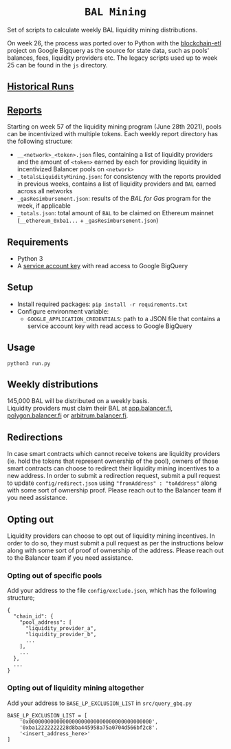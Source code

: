 <h1 align=center><code>BAL Mining</code></h1>

Set of scripts to calculate weekly BAL liquidity mining distributions.

On week 26, the process was ported over to Python with the [blockchain-etl](https://github.com/blockchain-etl/) project on Google Bigquery as the source for state data, such as pools' balances, fees, liquidity providers etc. The legacy scripts used up to week 25 can be found in the `js` directory.

## [Historical Runs](https://github.com/balancer-labs/bal-mining-scripts/blob/aca467d/README.md#historical-runs)

## [Reports](https://github.com/balancer-labs/bal-mining-scripts/tree/master/reports)

Starting on week 57 of the liquidity mining program (June 28th 2021), pools can be incentivized with multiple tokens. Each weekly report directory has the following structure:

-   `__<network>_<token>.json` files, containing a list of liquidity providers and the amount of `<token>` earned by each for providing liquidity in incentivized Balancer pools on `<network>`
-   `_totalsLiquidityMining.json`: for consistency with the reports provided in previous weeks, contains a list of liquidity providers and `BAL` earned across all networks
-   `_gasResimbursement.json`: results of the _BAL for Gas_ program for the week, if applicable
-   `_totals.json`: total amount of `BAL` to be claimed on Ethereum mainnet (`__ethereum_0xba1...` + `_gasResimbursement.json`)

## Requirements

-   Python 3
-   A [service account key](https://cloud.google.com/iam/docs/creating-managing-service-account-keys#iam-service-account-keys-create-console) with read access to Google BigQuery

## Setup

-   Install required packages: `pip install -r requirements.txt`
-   Configure environment variable:
    -   `GOOGLE_APPLICATION_CREDENTIALS`: path to a JSON file that contains a service account key with read access to Google BigQuery

## Usage

`python3 run.py`

## Weekly distributions

145,000 BAL will be distributed on a weekly basis.  
Liquidity providers must claim their BAL at [app.balancer.fi](https://app.balancer.fi/), [polygon.balancer.fi](https://polygon.balancer.fi/) or [arbitrum.balancer.fi](https://arbitrum.balancer.fi/).

## Redirections

In case smart contracts which cannot receive tokens are liquidity providers (ie. hold the tokens that represent ownership of the pool), owners of those smart contracts can choose to redirect their liquidity mining incentives to a new address. In order to submit a redirection request, submit a pull request to update `config/redirect.json` using `"fromAddress" : "toAddress"` along with some sort of ownership proof. Please reach out to the Balancer team if you need assistance.

## Opting out

Liquidity providers can choose to opt out of liquidity mining incentives. In order to do so, they must submit a pull request as per the instructions below along with some sort of proof of ownership of the address. Please reach out to the Balancer team if you need assistance.

### Opting out of specific pools

Add your address to the file `config/exclude.json`, which has the following structure;

```
{
  "chain_id": {
    "pool_address": [
      "liquidity_provider_a",
      "liquidity_provider_b",
      ...
    ],
    ...
  },
  ...
}
```

### Opting out of liquidity mining altogether

Add your address to `BASE_LP_EXCLUSION_LIST` in `src/query_gbq.py`

```
BASE_LP_EXCLUSION_LIST = [
    '0x0000000000000000000000000000000000000000',
    '0xba12222222228d8ba445958a75a0704d566bf2c8'.
    '<insert_address_here>'
]
```
